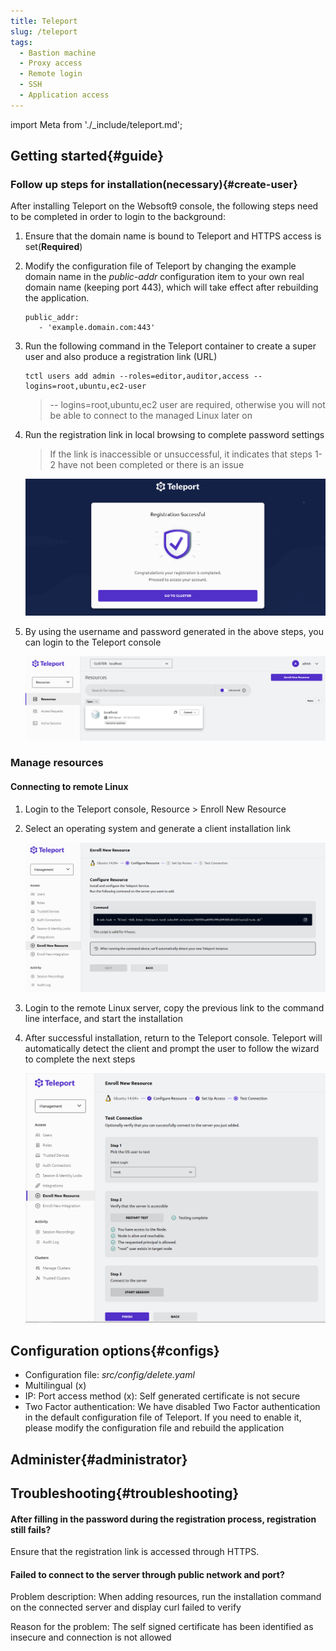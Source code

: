 ```yaml
---
title: Teleport
slug: /teleport
tags:
  - Bastion machine
  - Proxy access
  - Remote login
  - SSH
  - Application access
---
```


import Meta from './_include/teleport.md';

<Meta name="meta" />

## Getting started{#guide}

### Follow up steps for installation(necessary){#create-user}  

After installing Teleport on the Websoft9 console, the following steps need to be completed in order to login to the background:  

1. Ensure that the domain name is bound to Teleport and HTTPS access is set(**Required**)  

2. Modify the configuration file of Teleport by changing the example domain name in the *public-addr* configuration item to your own real domain name (keeping port 443), which will take effect after rebuilding the application.  
   ``` 
   public_addr: 
      - 'example.domain.com:443' 
   ``` 

3. Run the following command in the Teleport container to create a super user and also produce a registration link (URL) 
   ``` 
   tctl users add admin --roles=editor,auditor,access --logins=root,ubuntu,ec2-user 
   ``` 
   > -- logins=root,ubuntu,ec2 user are required, otherwise you will not be able to connect to the managed Linux later on 

4. Run the registration link in local browsing to complete password settings 

   > If the link is inaccessible or unsuccessful, it indicates that steps 1-2 have not been completed or there is an issue   
   
   ![](../../../../../docs/apps/assets/teleport-invitelinux-ss-websoft9.png)

5. By using the username and password generated in the above steps, you can login to the Teleport console 
   
   ![](../../../../../docs/apps/assets/teleport-loginss-websoft9.png)

### Manage resources  

#### Connecting to remote Linux  

1. Login to the Teleport console, Resource > Enroll New Resource  

2. Select an operating system and generate a client installation link  
   
   ![](../../../../../docs/apps/assets/teleport-linuxcreate-websoft9.png)

3. Login to the remote Linux server, copy the previous link to the command line interface, and start the installation  

4. After successful installation, return to the Teleport console. Teleport will automatically detect the client and prompt the user to follow the wizard to complete the next steps  

   ![](../../../../../docs/apps/assets/teleport-connectlinux-ss-websoft9.png)

## Configuration options{#configs}

- Configuration file: *src/config/delete.yaml*
- Multilingual (x) 
- IP: Port access method (x): Self generated certificate is not secure 
- Two Factor authentication: We have disabled Two Factor authentication in the default configuration file of Teleport. If you need to enable it, please modify the configuration file and rebuild the application

## Administer{#administrator}

## Troubleshooting{#troubleshooting}

#### After filling in the password during the registration process, registration still fails?  

Ensure that the registration link is accessed through HTTPS. 

#### Failed to connect to the server through public network and port?  

Problem description: When adding resources, run the installation command on the connected server and display curl failed to verify 

Reason for the problem: The self signed certificate has been identified as insecure and connection is not allowed